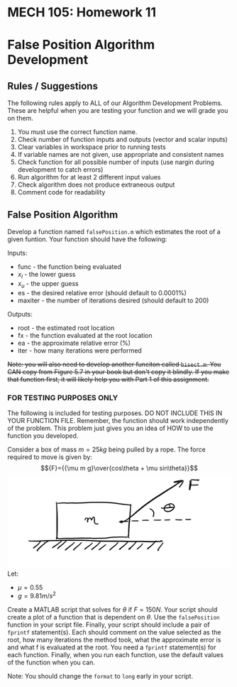 # MECH 105: Homework 11
# False Position Algorithm Development

## Rules / Suggestions
The following rules apply to ALL of our Algorithm Development Problems. These are helpful when you are testing your function and we will grade you on them.

1. You must use the correct function name.
2. Check number of function inputs and outputs (vector and scalar inputs)
3. Clear variables in workspace prior to running tests
4. If variable names are not given, use appropriate and consistent names
5. Check function for all possible number of inputs (use nargin during development to catch errors)
6. Run algorithm for at least 2 different input values
7. Check algorithm does not produce extraneous output
8. Comment code for readability

## False Position Algorithm
Develop a function named `falsePosition.m` which estimates the root of a given funtion. Your function should have the following:

Inputs:

* func - the function being evaluated
* $x_l$ - the lower guess
* $x_u$ - the upper guess
* es - the desired relative error (should default to 0.0001%)
* maxiter - the number of iterations desired (should default to 200)

Outputs:

* root - the estimated root location
* fx - the function evaluated at the root location
* ea - the approximate relative error (%)
* iter - how many iterations were performed

~~Note: you will also need to develop another funciton called `bisect.m`. You CAN copy from Figure 5.7 in your book but don't copy it blindly. If you make that function first, it will likely help you with Part 1 of this assignment.~~

### **FOR TESTING PURPOSES ONLY**
The following is included for testing purposes. DO NOT INCLUDE THIS IN YOUR FUNCTION FILE. Remember, the function should work independently of the problem. This problem just gives you an idea of HOW to use the function you developed.

Consider a box of mass $m = 25kg$ being pulled by a rope. The force required to move is given by:
$${F}={{\mu m g}\over{cos\theta + \mu sin\theta}}$$
![boxpull](boxpull.png)
Let:
* $\mu = 0.55$
* $g = 9.81 m/s^2$

Create a MATLAB script that solves for $\theta$ if $F = 150N$. Your script should create a plot of a function that is dependent on $\theta$. Use the `falsePosition` function in your script file. Finally, your script should include a pair of `fprintf` statement(s). Each should comment on the value selected as the root, how many iterations the method took, what the approximate error is and what f is evaluated at the root. You need a `fprintf` statement(s) for each function. Finally, when you run each function, use the default values of the function when you can. 

Note: You should change the `format` to `long` early in your script. 
